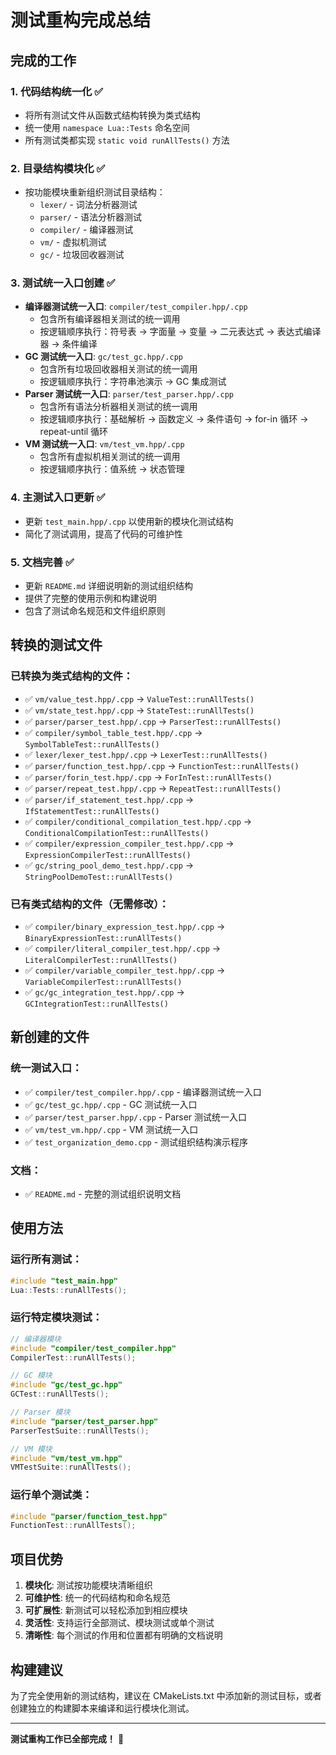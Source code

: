 # 测试重构完成总结

## 完成的工作

### 1. 代码结构统一化 ✅
- 将所有测试文件从函数式结构转换为类式结构
- 统一使用 `namespace Lua::Tests` 命名空间
- 所有测试类都实现 `static void runAllTests()` 方法

### 2. 目录结构模块化 ✅
- 按功能模块重新组织测试目录结构：
  - `lexer/` - 词法分析器测试
  - `parser/` - 语法分析器测试  
  - `compiler/` - 编译器测试
  - `vm/` - 虚拟机测试
  - `gc/` - 垃圾回收器测试

### 3. 测试统一入口创建 ✅
- **编译器测试统一入口**: `compiler/test_compiler.hpp/.cpp`
  - 包含所有编译器相关测试的统一调用
  - 按逻辑顺序执行：符号表 → 字面量 → 变量 → 二元表达式 → 表达式编译器 → 条件编译
- **GC 测试统一入口**: `gc/test_gc.hpp/.cpp`
  - 包含所有垃圾回收器相关测试的统一调用
  - 按逻辑顺序执行：字符串池演示 → GC 集成测试
- **Parser 测试统一入口**: `parser/test_parser.hpp/.cpp`
  - 包含所有语法分析器相关测试的统一调用
  - 按逻辑顺序执行：基础解析 → 函数定义 → 条件语句 → for-in 循环 → repeat-until 循环
- **VM 测试统一入口**: `vm/test_vm.hpp/.cpp`
  - 包含所有虚拟机相关测试的统一调用
  - 按逻辑顺序执行：值系统 → 状态管理

### 4. 主测试入口更新 ✅
- 更新 `test_main.hpp/.cpp` 以使用新的模块化测试结构
- 简化了测试调用，提高了代码的可维护性

### 5. 文档完善 ✅
- 更新 `README.md` 详细说明新的测试组织结构
- 提供了完整的使用示例和构建说明
- 包含了测试命名规范和文件组织原则

## 转换的测试文件

### 已转换为类式结构的文件：
- ✅ `vm/value_test.hpp/.cpp` → `ValueTest::runAllTests()`
- ✅ `vm/state_test.hpp/.cpp` → `StateTest::runAllTests()`
- ✅ `parser/parser_test.hpp/.cpp` → `ParserTest::runAllTests()`
- ✅ `compiler/symbol_table_test.hpp/.cpp` → `SymbolTableTest::runAllTests()`
- ✅ `lexer/lexer_test.hpp/.cpp` → `LexerTest::runAllTests()`
- ✅ `parser/function_test.hpp/.cpp` → `FunctionTest::runAllTests()`
- ✅ `parser/forin_test.hpp/.cpp` → `ForInTest::runAllTests()`
- ✅ `parser/repeat_test.hpp/.cpp` → `RepeatTest::runAllTests()`
- ✅ `parser/if_statement_test.hpp/.cpp` → `IfStatementTest::runAllTests()`
- ✅ `compiler/conditional_compilation_test.hpp/.cpp` → `ConditionalCompilationTest::runAllTests()`
- ✅ `compiler/expression_compiler_test.hpp/.cpp` → `ExpressionCompilerTest::runAllTests()`
- ✅ `gc/string_pool_demo_test.hpp/.cpp` → `StringPoolDemoTest::runAllTests()`

### 已有类式结构的文件（无需修改）：
- ✅ `compiler/binary_expression_test.hpp/.cpp` → `BinaryExpressionTest::runAllTests()`
- ✅ `compiler/literal_compiler_test.hpp/.cpp` → `LiteralCompilerTest::runAllTests()`
- ✅ `compiler/variable_compiler_test.hpp/.cpp` → `VariableCompilerTest::runAllTests()`
- ✅ `gc/gc_integration_test.hpp/.cpp` → `GCIntegrationTest::runAllTests()`

## 新创建的文件

### 统一测试入口：
- ✅ `compiler/test_compiler.hpp/.cpp` - 编译器测试统一入口
- ✅ `gc/test_gc.hpp/.cpp` - GC 测试统一入口
- ✅ `parser/test_parser.hpp/.cpp` - Parser 测试统一入口
- ✅ `vm/test_vm.hpp/.cpp` - VM 测试统一入口
- ✅ `test_organization_demo.cpp` - 测试组织结构演示程序

### 文档：
- ✅ `README.md` - 完整的测试组织说明文档

## 使用方法

### 运行所有测试：
```cpp
#include "test_main.hpp"
Lua::Tests::runAllTests();
```

### 运行特定模块测试：
```cpp
// 编译器模块
#include "compiler/test_compiler.hpp"
CompilerTest::runAllTests();

// GC 模块
#include "gc/test_gc.hpp"
GCTest::runAllTests();

// Parser 模块
#include "parser/test_parser.hpp"
ParserTestSuite::runAllTests();

// VM 模块
#include "vm/test_vm.hpp"
VMTestSuite::runAllTests();
```

### 运行单个测试类：
```cpp
#include "parser/function_test.hpp"
FunctionTest::runAllTests();
```

## 项目优势

1. **模块化**: 测试按功能模块清晰组织
2. **可维护性**: 统一的代码结构和命名规范
3. **可扩展性**: 新测试可以轻松添加到相应模块
4. **灵活性**: 支持运行全部测试、模块测试或单个测试
5. **清晰性**: 每个测试的作用和位置都有明确的文档说明

## 构建建议

为了完全使用新的测试结构，建议在 CMakeLists.txt 中添加新的测试目标，或者创建独立的构建脚本来编译和运行模块化测试。

---

**测试重构工作已全部完成！** 🎉
